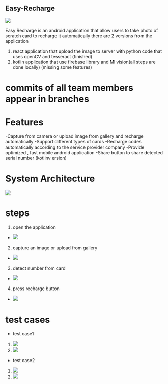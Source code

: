 

## Easy-Recharge
![](images/1.jpg)


Easy Recharge is an android application that allow users to take photo of scratch card to recharge it automatically 
there are 2 versions from the application 

1. react application that upload the image to server with python code that uses openCV and tesseract (finished)
2. kotlin application that use firebase library and Ml vision(all steps are done locally) (missing some features)
# commits of all team members appear in branches

# Features 


-Capture from camera or upload image from gallery and recharge automatically 
-Support different types of cards 
-Recharge codes automatically according to the service provider company
-Provide optimized , fast mobile android application
-Share button to share detected serial number (kotlinv ersion)


# System Architecture
![](images/arch.png)


# steps 
1. open the application
- ![](images/1.jpg)



2. capture an image or upload from gallery
- ![](images/etisalat.jpg)


3. detect number from card
- ![](images/3.jpg)


4. press recharge button
- ![](images/et-code.jpg)


# test cases
- test case1

1. ![](images/etisalat.jpg)
2. ![](images/et-code.jpg)

- test case2
1. ![](images/orange.jpg)
2. ![](images/orange-code.jpg)









